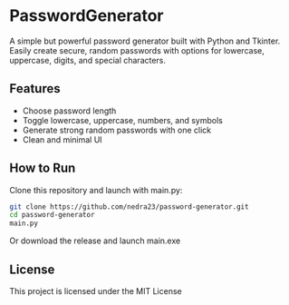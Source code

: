 # PasswordGenerator

A simple but powerful password generator built with Python and Tkinter.  
Easily create secure, random passwords with options for lowercase, uppercase, digits, and special characters.

## Features
- Choose password length  
- Toggle lowercase, uppercase, numbers, and symbols  
- Generate strong random passwords with one click  
- Clean and minimal UI

## How to Run
Clone this repository and launch with main.py:
   ```bash
   git clone https://github.com/nedra23/password-generator.git
   cd password-generator
   main.py
   ```
Or download the release and launch main.exe

## License
This project is licensed under the MIT License
